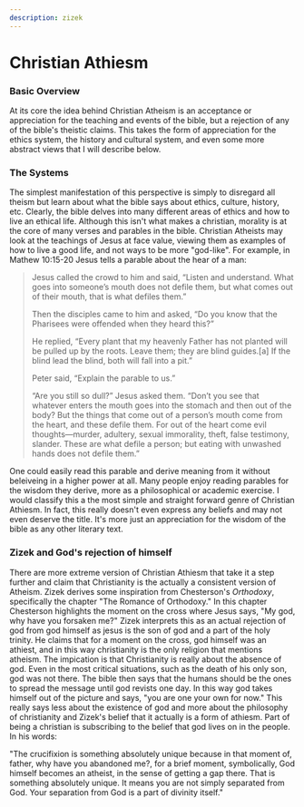 ```yaml
---
description: zizek
---
```


# Christian Athiesm

### Basic Overview

At its core the idea behind Christian Atheism is an acceptance or appreciation for the teaching and events of the bible, but a rejection of any of the bible's theistic claims. This takes the form of appreciation for the ethics system, the history and cultural system, and even some more abstract views that I will describe below.

### The Systems

The simplest manifestation of this perspective is simply to disregard all theism but learn about what the bible says about ethics, culture, history, etc. Clearly, the bible delves into many different areas of ethics and how to live an ethical life. Although this isn't what makes a christian, morality is at the core of many verses and parables in the bible. Christian Atheists may look at the teachings of Jesus at face value, viewing them as examples of how to live a good life, and not ways to be more "god-like".  For example, in Mathew 10:15-20 Jesus tells a parable about the hear of a man:

> Jesus called the crowd to him and said, “Listen and understand. What goes into someone’s mouth does not defile them, but what comes out of their mouth, that is what defiles them.”
>
> Then the disciples came to him and asked, “Do you know that the Pharisees were offended when they heard this?”
>
> He replied, “Every plant that my heavenly Father has not planted will be pulled up by the roots. Leave them; they are blind guides.\[a] If the blind lead the blind, both will fall into a pit.”
>
> Peter said, “Explain the parable to us.”
>
> “Are you still so dull?” Jesus asked them. “Don’t you see that whatever enters the mouth goes into the stomach and then out of the body? But the things that come out of a person’s mouth come from the heart, and these defile them. For out of the heart come evil thoughts—murder, adultery, sexual immorality, theft, false testimony, slander. These are what defile a person; but eating with unwashed hands does not defile them.”

One could easily read this parable and derive meaning from it without beleiveing in a higher power at all. Many people enjoy reading parables for the wisdom they derive, more as a philosophical or academic exercise. I would classify this a the most simple and straight forward genre of Christian Athiesm. In fact, this really doesn't even express any beliefs and may not even deserve the title. It's more just an appreciation for the wisdom of the bible as any other literary text.

### Zizek and God's rejection of himself

There are more extreme version of Christian Athiesm that take it a step further and claim that Christianity is the actually a consistent version of Atheism. Zizek derives some inspiration from Chesterson's _Orthodoxy_, specifically the chapter "The Romance of Orthodoxy." In this chapter Chesterson highlights the moment on the cross where Jesus says, "My god, why have you forsaken me?"  Zizek interprets this as an actual rejection of god from god himself as jesus is the son of god and a part of the holy trinity. He claims that for a moment on the cross, god himself was an athiest, and in this way christianity is the only religion that mentions atheism. The impication is that Christianity is really about the absence of god. Even in the most critical situations, such as the death of his only son, god was not there. The bible then says that the humans should be the ones to spread the message until god revists one day. In this way god takes himself out of the picture and says, "you are one your own for now." This really says less about the existence of god and more about the philosophy of christianity and Zizek's belief that it actually is a form of athiesm. Part of being a christian is subscribing to the belief that god lives on in the people. In his words:

"The crucifixion is something absolutely unique because in that moment of, father, why have you abandoned me?, for a brief moment, symbolically, God himself becomes an atheist, in the sense of getting a gap there. That is something absolutely unique. It means you are not simply separated from God. Your separation from God is a part of divinity itself."
